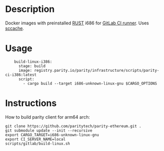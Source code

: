# Description
Docker images with preinstalled [RUST](https://www.rust-lang.org/) i686 for [GitLab CI runner](https://gitlab.com/gitlab-org/gitlab-ci-multi-runner).
Uses [sccache](https://github.com/mozilla/sccache).
# Usage
```
    build-linux-i386:
      stage: build
      image: registry.parity.io/parity/infrastructure/scripts/parity-ci-i386:latest
      script:
        - cargo build --target i686-unknown-linux-gnu $CARGO_OPTIONS
```
# Instructions
How to build parity client for arm64 arch:
```
git clone https://github.com/paritytech/parity-ethereum.git .
git submodule update --init --recursive
export CARGO_TARGET=i686-unknown-linux-gnu
export CI_SERVER_NAME=local
scripts/gitlab/build-linux.sh
```
